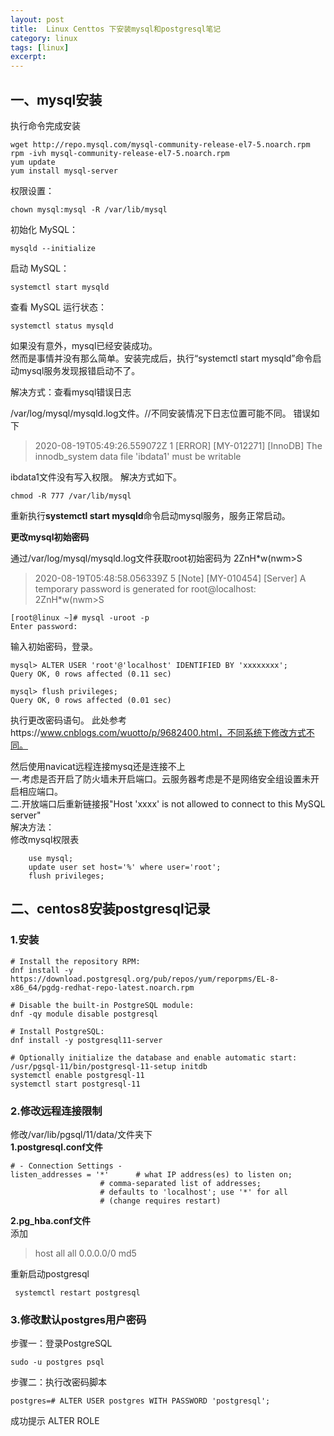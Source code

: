```yaml
---
layout: post  
title:  Linux Centtos 下安装mysql和postgresql笔记  
category: linux  
tags: [linux]  
excerpt:   
---
```


## 一、mysql安装
执行命令完成安装

    wget http://repo.mysql.com/mysql-community-release-el7-5.noarch.rpm
    rpm -ivh mysql-community-release-el7-5.noarch.rpm
    yum update
    yum install mysql-server

权限设置：

    chown mysql:mysql -R /var/lib/mysql
初始化 MySQL：

    mysqld --initialize
启动 MySQL：

    systemctl start mysqld
查看 MySQL 运行状态：

    systemctl status mysqld

如果没有意外，mysql已经安装成功。  
然而是事情并没有那么简单。安装完成后，执行“systemctl start mysqld”命令启动mysql服务发现报错启动不了。

解决方式：查看mysql错误日志

/var/log/mysql/mysqld.log文件。//不同安装情况下日志位置可能不同。
错误如下

>2020-08-19T05:49:26.559072Z 1 [ERROR] [MY-012271] [InnoDB] The innodb_system data file 'ibdata1' must be writable

ibdata1文件没有写入权限。 解决方式如下。
 
    chmod -R 777 /var/lib/mysql

重新执行**systemctl start mysqld**命令启动mysql服务，服务正常启动。    
  
**更改mysql初始密码**

 通过/var/log/mysql/mysqld.log文件获取root初始密码为 2ZnH*w(nwm>S  
 
 >2020-08-19T05:48:58.056339Z 5 [Note] [MY-010454] [Server] A temporary password is generated for root@localhost: 2ZnH*w(nwm>S


    [root@linux ~]# mysql -uroot -p
    Enter password:

输入初始密码，登录。

    mysql> ALTER USER 'root'@'localhost' IDENTIFIED BY 'xxxxxxxx';
    Query OK, 0 rows affected (0.11 sec)
    
    mysql> flush privileges;
    Query OK, 0 rows affected (0.01 sec)

执行更改密码语句。
此处参考https://www.cnblogs.com/wuotto/p/9682400.html，不同系统下修改方式不同。

然后使用navicat远程连接mysq还是连接不上  
一.考虑是否开启了防火墙未开启端口。云服务器考虑是不是网络安全组设置未开启相应端口。  
二.开放端口后重新链接报"Host 'xxxx' is not allowed to connect to this MySQL server"  
解决方法：  
修改mysql权限表 
    
        use mysql;   
        update user set host='%' where user='root';  
        flush privileges; 


## 二、centos8安装postgresql记录  

### 1.安装    

    # Install the repository RPM:  
    dnf install -y https://download.postgresql.org/pub/repos/yum/reporpms/EL-8-x86_64/pgdg-redhat-repo-latest.noarch.rpm  

    # Disable the built-in PostgreSQL module:  
    dnf -qy module disable postgresql  

    # Install PostgreSQL:  
    dnf install -y postgresql11-server  

    # Optionally initialize the database and enable automatic start:  
    /usr/pgsql-11/bin/postgresql-11-setup initdb  
    systemctl enable postgresql-11  
    systemctl start postgresql-11  

### 2.修改远程连接限制    
修改/var/lib/pgsql/11/data/文件夹下    
**1.postgresql.conf文件**  

    # - Connection Settings -  
    listen_addresses = '*'		# what IP address(es) to listen on;
                        # comma-separated list of addresses;
                        # defaults to 'localhost'; use '*' for all
                        # (change requires restart)

**2.pg_hba.conf文件**   
添加   
>host    all             all             0.0.0.0/0               md5  


重新启动postgresql    

     systemctl restart postgresql  

### 3.修改默认postgres用户密码  

步骤一：登录PostgreSQL  

    sudo -u postgres psql  

步骤二：执行改密码脚本  

    postgres=# ALTER USER postgres WITH PASSWORD 'postgresql';    
        
成功提示 ALTER ROLE 